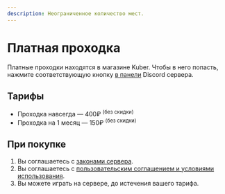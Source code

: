 ```yaml
---
description: Неограниченное количество мест.
---
```


# Платная проходка

Платные проходки находятся в магазине Kuber. Чтобы в него попасть, нажмите соответствующую кнопку [в панели](https://discord.com/channels/1106247521161977900/1106867661821972541) Discord сервера.

## Тарифы

* Проходка навсегда — 400₽ <sup>(без скидки)</sup>
* Проходка на 1 месяц — 150₽ <sup>(без скидки)</sup>

## При покупке

1. Вы соглашаетесь с [законами сервера](../rules/zakony-na-servere.md).
2. Вы соглашаетесь с [пользовательским соглашением и условиями использования](../rules/drugoe/polzovatelskoe-soglashenie-i-usloviya-ispolzovaniya.md).
3. Вы можете играть на сервере, до истечения вашего тарифа.
